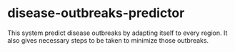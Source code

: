 # disease-outbreaks-predictor
This system predict disease outbreaks by adapting itself to every region. It also gives necessary steps to be taken to minimize those outbreaks.
